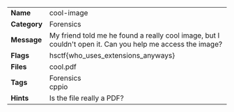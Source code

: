 <table>
  <tr>
    <td><strong>Name</strong></td>
    <td>cool-image</td>
  </tr>
  <tr>
    <td><strong>Category</strong></td>
    <td>Forensics</td>
  </tr>
  <tr>
    <td><strong>Message</strong></td>
    <td>My friend told me he found a really cool image, but I couldn't open it. Can you help me access the image?</td>
  </tr>
  <tr>
    <td><strong>Flags</strong></td>
    <td>hsctf{who_uses_extensions_anyways}</td>
  </tr>
  <tr>
    <td><strong>Files</strong></td>
    <td>cool.pdf</td>
  </tr>
  <tr>
    <td><strong>Tags</strong></td>
    <td>Forensics<br>cppio</td>
  </tr>
  <tr>
    <td><strong>Hints</strong></td>
    <td>Is the file really a PDF?</td>
  </tr>
</table>
